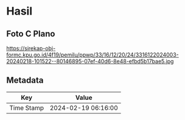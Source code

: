 # Hasil

## Foto C Plano

https://sirekap-obj-formc.kpu.go.id/4f19/pemilu/ppwp/33/16/12/20/24/3316122024003-20240218-101522--80146895-07ef-40d6-8e48-efbd5b17bae5.jpg


## Metadata

| Key        | Value               |
| ---------- | ------------------- |
| Time Stamp | 2024-02-19 06:16:00 |



